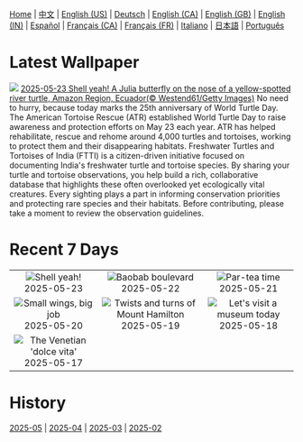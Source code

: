 [Home](../README.md) | [中文](zh-CN.md) | [English (US)](en-US.md) | [Deutsch](de-DE.md) | [English (CA)](en-CA.md) | [English (GB)](en-GB.md) | [English (IN)](en-IN.md) | [Español](es-ES.md) | [Français (CA)](fr-CA.md) | [Français (FR)](fr-FR.md) | [Italiano](it-IT.md) | [日本語](ja-JP.md) | [Português](pt-BR.md)

# Latest Wallpaper
![](https://www.bing.com/th?id=OHR.ButterflyTurtle_EN-IN7378269591_UHD.jpg)
[2025-05-23 Shell yeah! A Julia butterfly on the nose of a yellow-spotted river turtle, Amazon Region, Ecuador(© Westend61/Getty Images)](https://www.bing.com/th?id=OHR.ButterflyTurtle_EN-IN7378269591_UHD.jpg)
No need to hurry, because today marks the 25th anniversary of World Turtle Day. The American Tortoise Rescue (ATR) established World Turtle Day to raise awareness and protection efforts on May 23 each year. ATR has helped rehabilitate, rescue and rehome around 4,000 turtles and tortoises, working to protect them and their disappearing habitats. Freshwater Turtles and Tortoises of India (FTTI) is a citizen-driven initiative focused on documenting India's freshwater turtle and tortoise species. By sharing your turtle and tortoise observations, you help build a rich, collaborative database that highlights these often overlooked yet ecologically vital creatures. Every sighting plays a part in informing conservation priorities and protecting rare species and their habitats. Before contributing, please take a moment to review the observation guidelines.

# Recent 7 Days
|  |  |  |
|:---:|:---:|:---:|
| ![](https://www.bing.com/th?id=OHR.ButterflyTurtle_EN-IN7378269591_400x240.jpg "Shell yeah!") 2025-05-23 | ![](https://www.bing.com/th?id=OHR.BaobabAvenue_EN-IN7222797871_400x240.jpg "Baobab boulevard") 2025-05-22 | ![](https://www.bing.com/th?id=OHR.SongyangTeaGarden_EN-IN6965632313_400x240.jpg "Par-tea time") 2025-05-21 |
| ![](https://www.bing.com/th?id=OHR.HoneyBeeLavender_EN-IN9271954892_400x240.jpg "Small wings, big job") 2025-05-20 | ![](https://www.bing.com/th?id=OHR.MountHamilton_EN-IN9057650660_400x240.jpg "Twists and turns of Mount Hamilton") 2025-05-19 | ![](https://www.bing.com/th?id=OHR.DufyRoom_EN-IN8856962782_400x240.jpg "Let's visit a museum today") 2025-05-18 |
| ![](https://www.bing.com/th?id=OHR.VeniceLagoon_EN-IN7231112177_400x240.jpg "The Venetian 'dolce vita'") 2025-05-17 |  |  |

# History
[2025-05](../archives/wallpaper/en-IN/w_2025_05.md) | [2025-04](../archives/wallpaper/en-IN/w_2025_04.md) | [2025-03](../archives/wallpaper/en-IN/w_2025_03.md) | [2025-02](../archives/wallpaper/en-IN/w_2025_02.md)
